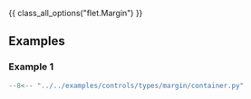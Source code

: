 {{ class_all_options("flet.Margin") }}

## Examples

### Example 1

```python
--8<-- "../../examples/controls/types/margin/container.py"
```
